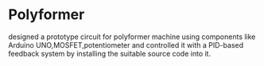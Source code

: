 # Polyformer
designed a prototype circuit for polyformer machine using components like Arduino UNO,MOSFET,potentiometer and controlled it with a PID-based feedback system by installing the suitable source code into it.

